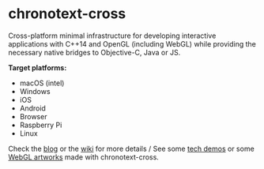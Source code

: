 # chronotext-cross

Cross-platform minimal infrastructure for developing interactive applications with C++14 and OpenGL (including WebGL) while providing the necessary native bridges to Objective-C, Java or JS.

**Target platforms:**
- macOS (intel)
- Windows
- iOS
- Android
- Browser
- Raspberry Pi
- Linux

Check the [blog](https://arielm.github.io/cross-blog) or the [wiki](https://github.com/arielm/chronotext-cross/wiki) for more details / See some [tech demos](https://github.com/arielm/chronotext-cross/wiki/Tech-demos) or some [WebGL artworks](https://arielmalka.com) made with chronotext-cross.
